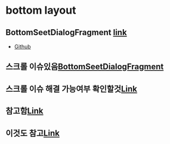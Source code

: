 # bottom layout

## BottomSeetDialogFragment [link](https://stackoverflow.com/questions/36030879/bottomsheetdialogfragment-how-to-set-expanded-height-or-min-top-offset)

* [Github](https://github.com/dandar3/android-support-design/blob/master/res/layout/design_bottom_sheet_dialog.xml)

## 스크롤 이슈있음[BottomSeetDialogFragment](https://blog.mindorks.com/android-bottomsheet-in-kotlin)

## 스크롤 이슈 해결 가능여부 확인할것[Link](https://medium.com/@nishantpardamwar/using-webview-with-bottomsheetdialog-f38e45cc95a5)

## 참고함[Link](https://www.programmersought.com/article/41223412699/)

## 이것도 참고[Link](https://blog.mindorks.com/android-bottomsheet-in-kotlin)